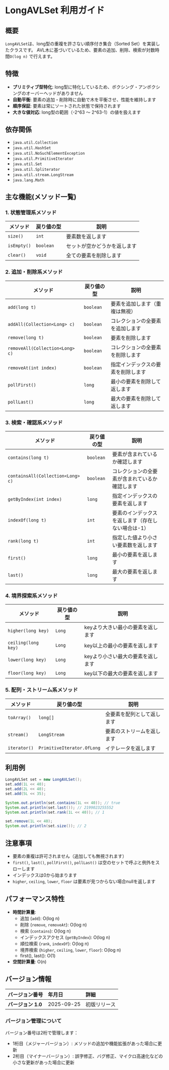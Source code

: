 # LongAVLSet 利用ガイド

## 概要

`LongAVLSet`は、long型の重複を許さない順序付き集合（Sorted Set）を実装したクラスです。
AVL木に基づいているため、要素の追加、削除、検索が対数時間`O(log n)` で行えます。

## 特徴

- **プリミティブ型特化**: long型に特化しているため、ボクシング・アンボクシングのオーバーヘッドがありません
- **自動平衡**: 要素の追加・削除時に自動で木を平衡させ、性能を維持します
- **順序保証**: 要素は常にソートされた状態で保持されます
- **大きな値対応**: long型の範囲（-2^63 ～ 2^63-1）の値を扱えます

## 依存関係

- `java.util.Collection`
- `java.util.HashSet`
- `java.util.NoSuchElementException`
- `java.util.PrimitiveIterator`
- `java.util.Set`
- `java.util.Spliterator`
- `java.util.stream.LongStream`
- `java.lang.Math`

## 主な機能(メソッド一覧)

### 1. 状態管理系メソッド

| メソッド        | 戻り値の型     | 説明             |
|-------------|-----------|----------------|
| `size()`    | `int`     | 要素数を返します       |
| `isEmpty()` | `boolean` | セットが空かどうかを返します |
| `clear()`   | `void`    | 全ての要素を削除します    |

### 2. 追加・削除系メソッド

| メソッド                            | 戻り値の型     | 説明                |
|---------------------------------|-----------|-------------------|
| `add(long t)`                   | `boolean` | 要素を追加します（重複は無視）   |
| `addAll(Collection<Long> c)`    | `boolean` | コレクションの全要素を追加します  |
| `remove(long t)`                | `boolean` | 要素を削除します          |
| `removeAll(Collection<Long> c)` | `boolean` | コレクションの全要素を削除します  |
| `removeAt(int index)`           | `boolean` | 指定インデックスの要素を削除します |
| `pollFirst()`                   | `long`    | 最小の要素を削除して返します    |
| `pollLast()`                    | `long`    | 最大の要素を削除して返します    |

### 3. 検索・確認系メソッド

| メソッド                              | 戻り値の型     | 説明                         |
|-----------------------------------|-----------|----------------------------|
| `contains(long t)`                | `boolean` | 要素が含まれているか確認します            |
| `containsAll(Collection<Long> c)` | `boolean` | コレクションの全要素が含まれているか確認します    |
| `getByIndex(int index)`           | `long`    | 指定インデックスの要素を返します           |
| `indexOf(long t)`                 | `int`     | 要素のインデックスを返します（存在しない場合は-1） |
| `rank(long t)`                    | `int`     | 指定した値より小さい要素数を返します         |
| `first()`                         | `long`    | 最小の要素を返します                 |
| `last()`                          | `long`    | 最大の要素を返します                 |

### 4. 境界探索系メソッド

| メソッド                | 戻り値の型  | 説明                 |
|---------------------|--------|--------------------|
| `higher(long key)`  | `Long` | keyより大きい最小の要素を返します |
| `ceiling(long key)` | `Long` | key以上の最小の要素を返します   |
| `lower(long key)`   | `Long` | keyより小さい最大の要素を返します |
| `floor(long key)`   | `Long` | key以下の最大の要素を返します   |

### 5. 配列・ストリーム系メソッド

| メソッド         | 戻り値の型                      | 説明            |
|--------------|----------------------------|---------------|
| `toArray()`  | `long[]`                   | 全要素を配列として返します |
| `stream()`   | `LongStream`               | 要素のストリームを返します |
| `iterator()` | `PrimitiveIterator.OfLong` | イテレータを返します    |

## 利用例

```java
LongAVLSet set = new LongAVLSet();
set.add(1L << 40);
set.add(2L << 40);
set.add(5L << 35);

System.out.println(set.contains(1L << 40)); // true
System.out.println(set.last()); // 2199023255552
System.out.println(set.rank(1L << 40)); // 1

set.remove(1L << 40);
System.out.println(set.size()); // 2
```

## 注意事項

- 要素の重複は許可されません（追加しても無視されます）
- `first()`, `last()`, `pollFirst()`, `pollLast()` は空のセットで呼ぶと例外をスローします
- インデックスは0から始まります
- `higher`, `ceiling`, `lower`, `floor` は要素が見つからない場合nullを返します

## パフォーマンス特性

- **時間計算量**:
	- 追加 (`add`): O(log n)
	- 削除 (`remove`, `removeAt`): O(log n)
	- 検索 (`contains`): O(log n)
	- インデックスアクセス (`getByIndex`): O(log n)
	- 順位検索 (`rank`, `indexOf`): O(log n)
	- 境界検索 (`higher`, `ceiling`, `lower`, `floor`): O(log n)
	- first(), last(): O(1)
- **空間計算量**: O(n)

## バージョン情報

| バージョン番号       | 年月日        | 詳細     |
|:--------------|:-----------|:-------|
| **バージョン 1.0** | 2025-09-25 | 初版リリース |

### バージョン管理について

バージョン番号は2桁で管理します：

- 1桁目（メジャーバージョン）: メソッドの追加や機能拡張があった場合に更新
- 2桁目（マイナーバージョン）: 誤字修正、バグ修正、マイクロ高速化などの小さな更新があった場合に更新
